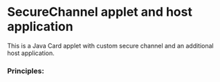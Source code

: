 # SecureChannel applet and host application

This is a Java Card applet with custom secure channel and an additional host application.

### Principles:
